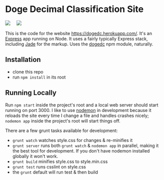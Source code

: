 # Doge Decimal Classification Site

![](http://img.shields.io/david/phette23/dogedc-site.svg?style=flat-square) &nbsp; &nbsp; ![](http://img.shields.io/david/dev/phette23/dogedc-site.svg?style=flat-square)

This is the code for the website https://dogedc.herokuapp.com/. It's an [Express](expressjs.com) app running on Node. It uses a fairly typically Express stack, including [Jade](http://jade-lang.com/) for the markup. Uses the [dogedc](/phette23/dogedc) npm module, naturally.

## Installation

- clone this repo
- run `npm install` in its root

## Running Locally

Run `npm start` inside the project's root and a local web server should start running on port 3000. I like to use [nodemon](http://nodemon.io/) in development because it reloads the site every time I change a file and handles crashes nicely; `nodemon app` inside the project's root will start things off.

There are a few grunt tasks available for development:

- `grunt watch` watches style.css for changes & re-minifies it
- `grunt server` runs both `grunt watch` & `nodemon app` in parallel, making it the best tool for development. If you don't have nodemon installed globally it won't work.
- `grunt build` minifies style.css to style.min.css
- `grunt test` runs csslint on style.css
- the `grunt` default will run test & then build
